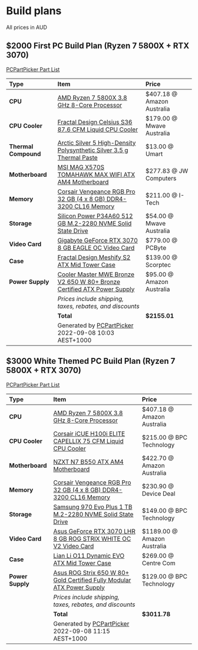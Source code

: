 # Build plans
All prices in AUD
## $2000 First PC Build Plan (Ryzen 7 5800X + RTX 3070)
[PCPartPicker Part List](https://au.pcpartpicker.com/list/rRFJNc)

| Type                 | Item                                                                                                                                                                                                           | Price                      |
|:-------------------- |:-------------------------------------------------------------------------------------------------------------------------------------------------------------------------------------------------------------- |:-------------------------- |
| **CPU**              | [AMD Ryzen 7 5800X 3.8 GHz 8-Core Processor](https://au.pcpartpicker.com/product/qtvqqs/amd-ryzen-7-5800x-38-ghz-8-core-processor-100-100000063wof)                                                            | $407.18 @ Amazon Australia |
| **CPU Cooler**       | [Fractal Design Celsius S36 87.6 CFM Liquid CPU Cooler](https://au.pcpartpicker.com/product/NMtWGX/fractal-design-celsius-s36-876-cfm-liquid-cpu-cooler-fd-wcu-celsius-s36-bk)                                 | $179.00 @ Mwave Australia  |
| **Thermal Compound** | [Arctic Silver 5 High-Density Polysynthetic Silver 3.5 g Thermal Paste](https://au.pcpartpicker.com/product/6RrG3C/arctic-silver-thermal-paste-as535g)                                                         | $13.00 @ Umart             |
| **Motherboard**      | [MSI MAG X570S TOMAHAWK MAX WIFI ATX AM4 Motherboard](https://au.pcpartpicker.com/product/9BGbt6/msi-mag-x570s-tomahawk-max-wifi-atx-am4-motherboard-mag-x570s-tomahawk-max-wifi)                              | $277.83 @ JW Computers     |
| **Memory**           | [Corsair Vengeance RGB Pro 32 GB (4 x 8 GB) DDR4-3200 CL16 Memory](https://au.pcpartpicker.com/product/3yQG3C/corsair-vengeance-rgb-pro-32gb-4-x-8gb-ddr4-3200-memory-cmw32gx4m4c3200c16)                      | $211.00 @ I-Tech           |
| **Storage**          | [Silicon Power P34A60 512 GB M.2-2280 NVME Solid State Drive](https://au.pcpartpicker.com/product/94gQzy/silicon-power-p34a60-512-gb-m2-2280-nvme-solid-state-drive-sp512gbp34a60m28)                          | $54.00 @ Mwave Australia   |
| **Video Card**       | [Gigabyte GeForce RTX 3070 8 GB EAGLE OC Video Card](https://au.pcpartpicker.com/product/ktvqqs/gigabyte-geforce-rtx-3070-8-gb-eagle-oc-video-card-gv-n3070eagle-oc-8gd)                                       | $779.00 @ PCByte           |
| **Case**             | [Fractal Design Meshify S2 ATX Mid Tower Case](https://au.pcpartpicker.com/product/mMkj4D/fractal-design-meshify-s2-black-tg-atx-mid-tower-case-fd-ca-mesh-s2-bko-tgl)                                         | $139.00 @ Scorptec         |
| **Power Supply**     | [Cooler Master MWE Bronze V2 650 W 80+ Bronze Certified ATX Power Supply](https://au.pcpartpicker.com/product/qJpmP6/cooler-master-mwe-bronze-v2-650-w-80-bronze-certified-atx-power-supply-mpe-6501-acaab-us) | $95.00 @ Amazon Australia  |
|                      | *Prices include shipping, taxes, rebates, and discounts*                                                                                                                                                       |                            |
|                      | **Total**                                                                                                                                                                                                      | **$2155.01**               |
|                      | Generated by [PCPartPicker](https://pcpartpicker.com) 2022-09-08 10:03 AEST+1000                                                                                                                               |                            |

## $3000 White Themed PC Build Plan (Ryzen 7 5800X + RTX 3070)
[PCPartPicker Part List](https://au.pcpartpicker.com/list/R3hnNc)

| Type             | Item                                                                                                                                                                                                         | Price                       |
|:---------------- |:------------------------------------------------------------------------------------------------------------------------------------------------------------------------------------------------------------ |:--------------------------- |
| **CPU**          | [AMD Ryzen 7 5800X 3.8 GHz 8-Core Processor](https://au.pcpartpicker.com/product/qtvqqs/amd-ryzen-7-5800x-38-ghz-8-core-processor-100-100000063wof)                                                          | $407.18 @ Amazon Australia  |
| **CPU Cooler**   | [Corsair iCUE H100i ELITE CAPELLIX 75 CFM Liquid CPU Cooler](https://au.pcpartpicker.com/product/99Tp99/corsair-icue-h100i-elite-capellix-75-cfm-liquid-cpu-cooler-cw-9060050-ww)                            | $215.00 @ BPC Technology    |
| **Motherboard**  | [NZXT N7 B550 ATX AM4 Motherboard](https://au.pcpartpicker.com/product/KnLFf7/nzxt-n7-b550-atx-am4-motherboard-n7-b55xt-w1)                                                                                  | $422.70 @ Amazon Australia  |
| **Memory**       | [Corsair Vengeance RGB Pro 32 GB (4 x 8 GB) DDR4-3200 CL16 Memory](https://au.pcpartpicker.com/product/vZrmP6/corsair-vengeance-rgb-pro-32gb-4-x-8gb-ddr4-3200-memory-cmw32gx4m4c3200c16w)                   | $230.90 @ Device Deal       |
| **Storage**      | [Samsung 970 Evo Plus 1 TB M.2-2280 NVME Solid State Drive](https://au.pcpartpicker.com/product/Zxw7YJ/samsung-970-evo-plus-1-tb-m2-2280-nvme-solid-state-drive-mz-v7s1t0bam)                                | $149.00 @ BPC Technology    |
| **Video Card**   | [Asus GeForce RTX 3070 LHR 8 GB ROG STRIX WHITE OC V2 Video Card](https://au.pcpartpicker.com/product/v4jBD3/asus-geforce-rtx-3070-lhr-8-gb-rog-strix-white-oc-v2-video-card-rog-strix-rtx3070-o8g-white-v2) | $1189.00 @ Amazon Australia |
| **Case**         | [Lian Li O11 Dynamic EVO ATX Mid Tower Case](https://au.pcpartpicker.com/product/4cPQzy/lian-li-o11-dynamic-evo-atx-mid-tower-case-pc-o11dew)                                                                | $269.00 @ Centre Com        |
| **Power Supply** | [Asus ROG Strix 650 W 80+ Gold Certified Fully Modular ATX Power Supply](https://au.pcpartpicker.com/product/DRVG3C/asus-rog-strix-650-w-80-gold-certified-fully-modular-atx-power-supply-rog-strix-650g)    | $129.00 @ BPC Technology    |
|                  | *Prices include shipping, taxes, rebates, and discounts*                                                                                                                                                     |                             |
|                  | **Total**                                                                                                                                                                                                    | **$3011.78**                |
|                  | Generated by [PCPartPicker](https://pcpartpicker.com) 2022-09-08 11:15 AEST+1000                                                                                                                             |                             |
